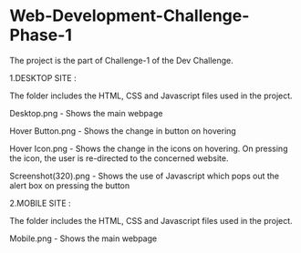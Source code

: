 # Web-Development-Challenge-Phase-1

The project is the part of  Challenge-1 of the Dev Challenge.


1.DESKTOP SITE :

The folder includes the HTML, CSS and Javascript files used in the project.

Desktop.png - Shows the main webpage

Hover Button.png - Shows the change in button on hovering

Hover Icon.png - Shows the change in the icons on hovering. On pressing the icon, the user is re-directed to the concerned website.

Screenshot(320).png - Shows the use of Javascript which pops out the alert box on pressing the button


2.MOBILE SITE :

The folder includes the HTML, CSS and Javascript files used in the project.

Mobile.png - Shows the main webpage
